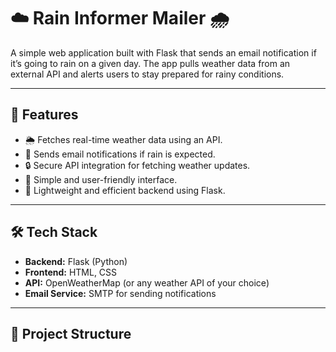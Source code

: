 # ☁️ Rain Informer Mailer 🌧️

A simple web application built with Flask that sends an email notification if it’s going to rain on a given day. The app pulls weather data from an external API and alerts users to stay prepared for rainy conditions.

---

## 🚀 Features
- 🌦️ Fetches real-time weather data using an API.
- 📩 Sends email notifications if rain is expected.
- 🔒 Secure API integration for fetching weather updates.
- 🎨 Simple and user-friendly interface.
- 📡 Lightweight and efficient backend using Flask.

---

## 🛠️ Tech Stack
- **Backend:** Flask (Python)
- **Frontend:** HTML, CSS
- **API:** OpenWeatherMap (or any weather API of your choice)
- **Email Service:** SMTP for sending notifications

---

## 📂 Project Structure
